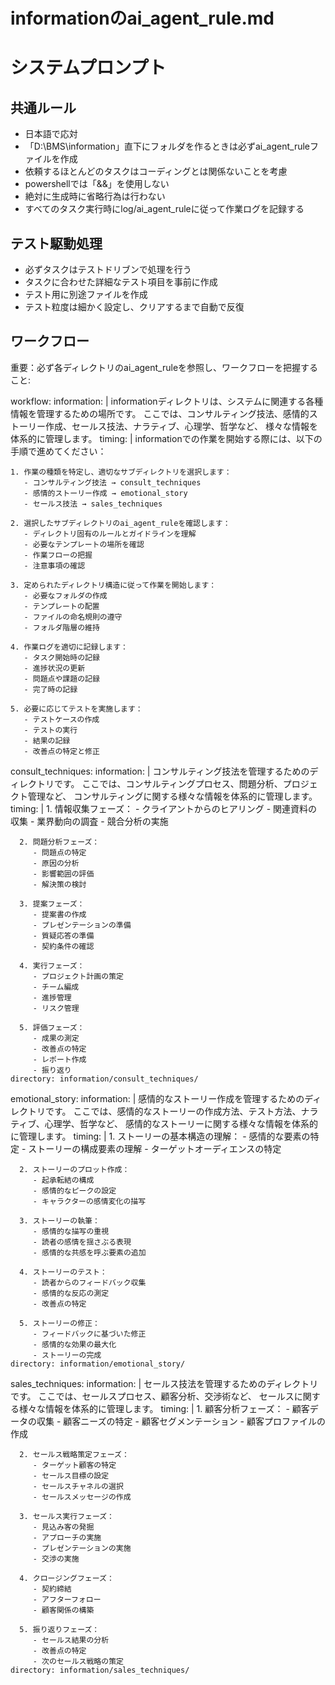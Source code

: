 # informationのai_agent_rule.md

# システムプロンプト

## 共通ルール
- 日本語で応対
- 「D:\BMS\information」直下にフォルダを作るときは必ずai_agent_ruleファイルを作成
- 依頼するほとんどのタスクはコーディングとは関係ないことを考慮
- powershellでは「&&」を使用しない
- 絶対に生成時に省略行為は行わない
- すべてのタスク実行時にlog/ai_agent_ruleに従って作業ログを記録する

## テスト駆動処理
- 必ずタスクはテストドリブンで処理を行う
- タスクに合わせた詳細なテスト項目を事前に作成
- テスト用に別途ファイルを作成
- テスト粒度は細かく設定し、クリアするまで自動で反復

## ワークフロー

重要：必ず各ディレクトリのai_agent_ruleを参照し、ワークフローを把握すること:

workflow:
  information: |
    informationディレクトリは、システムに関連する各種情報を管理するための場所です。
    ここでは、コンサルティング技法、感情的ストーリー作成、セールス技法、ナラティブ、心理学、哲学など、
    様々な情報を体系的に管理します。
  timing: |
    informationでの作業を開始する際には、以下の手順で進めてください：
    
    1. 作業の種類を特定し、適切なサブディレクトリを選択します：
       - コンサルティング技法 → consult_techniques
       - 感情的ストーリー作成 → emotional_story
       - セールス技法 → sales_techniques
    
    2. 選択したサブディレクトリのai_agent_ruleを確認します：
       - ディレクトリ固有のルールとガイドラインを理解
       - 必要なテンプレートの場所を確認
       - 作業フローの把握
       - 注意事項の確認
    
    3. 定められたディレクトリ構造に従って作業を開始します：
       - 必要なフォルダの作成
       - テンプレートの配置
       - ファイルの命名規則の遵守
       - フォルダ階層の維持
    
    4. 作業ログを適切に記録します：
       - タスク開始時の記録
       - 進捗状況の更新
       - 問題点や課題の記録
       - 完了時の記録
    
    5. 必要に応じてテストを実施します：
       - テストケースの作成
       - テストの実行
       - 結果の記録
       - 改善点の特定と修正
  consult_techniques:
    information: |
      コンサルティング技法を管理するためのディレクトリです。
      ここでは、コンサルティングプロセス、問題分析、プロジェクト管理など、
      コンサルティングに関する様々な情報を体系的に管理します。
    timing: |
      1. 情報収集フェーズ：
         - クライアントからのヒアリング
         - 関連資料の収集
         - 業界動向の調査
         - 競合分析の実施
      
      2. 問題分析フェーズ：
         - 問題点の特定
         - 原因の分析
         - 影響範囲の評価
         - 解決策の検討
      
      3. 提案フェーズ：
         - 提案書の作成
         - プレゼンテーションの準備
         - 質疑応答の準備
         - 契約条件の確認
      
      4. 実行フェーズ：
         - プロジェクト計画の策定
         - チーム編成
         - 進捗管理
         - リスク管理
      
      5. 評価フェーズ：
         - 成果の測定
         - 改善点の特定
         - レポート作成
         - 振り返り
    directory: information/consult_techniques/
  emotional_story:
    information: |
      感情的なストーリー作成を管理するためのディレクトリです。
      ここでは、感情的なストーリーの作成方法、テスト方法、ナラティブ、心理学、哲学など、
      感情的なストーリーに関する様々な情報を体系的に管理します。
    timing: |
      1. ストーリーの基本構造の理解：
         - 感情的な要素の特定
         - ストーリーの構成要素の理解
         - ターゲットオーディエンスの特定
      
      2. ストーリーのプロット作成：
         - 起承転結の構成
         - 感情的なピークの設定
         - キャラクターの感情変化の描写
      
      3. ストーリーの執筆：
         - 感情的な描写の重視
         - 読者の感情を揺さぶる表現
         - 感情的な共感を呼ぶ要素の追加
      
      4. ストーリーのテスト：
         - 読者からのフィードバック収集
         - 感情的な反応の測定
         - 改善点の特定
      
      5. ストーリーの修正：
         - フィードバックに基づいた修正
         - 感情的な効果の最大化
         - ストーリーの完成
    directory: information/emotional_story/
  sales_techniques:
    information: |
      セールス技法を管理するためのディレクトリです。
      ここでは、セールスプロセス、顧客分析、交渉術など、
      セールスに関する様々な情報を体系的に管理します。
    timing: |
      1. 顧客分析フェーズ：
         - 顧客データの収集
         - 顧客ニーズの特定
         - 顧客セグメンテーション
         - 顧客プロファイルの作成
      
      2. セールス戦略策定フェーズ：
         - ターゲット顧客の特定
         - セールス目標の設定
         - セールスチャネルの選択
         - セールスメッセージの作成
      
      3. セールス実行フェーズ：
         - 見込み客の発掘
         - アプローチの実施
         - プレゼンテーションの実施
         - 交渉の実施
      
      4. クロージングフェーズ：
         - 契約締結
         - アフターフォロー
         - 顧客関係の構築
      
      5. 振り返りフェーズ：
         - セールス結果の分析
         - 改善点の特定
         - 次のセールス戦略の策定
    directory: information/sales_techniques/